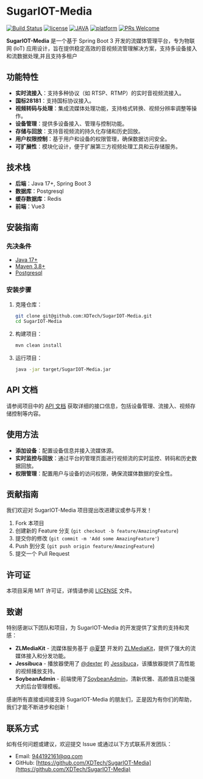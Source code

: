 # SugarIOT-Media
[![Build Status](https://travis-ci.org/xia-chu/ZLMediaKit.svg?branch=master)](https://travis-ci.org/xia-chu/ZLMediaKit)
[![license](http://img.shields.io/badge/license-MIT-green.svg)](https://github.com/xia-chu/ZLMediaKit/blob/master/LICENSE)
[![JAVA](https://img.shields.io/badge/language-java-red.svg)](https://en.cppreference.com/)
[![platform](https://img.shields.io/badge/platform-linux%20|%20macos%20|%20windows-blue.svg)](https://github.com/xia-chu/ZLMediaKit)
[![PRs Welcome](https://img.shields.io/badge/PRs-welcome-yellow.svg)](https://github.com/xia-chu/ZLMediaKit/pulls)

**SugarIOT-Media** 是一个基于 Spring Boot 3 开发的流媒体管理平台，专为物联网 (IoT) 应用设计，旨在提供稳定高效的音视频流管理解决方案，支持多设备接入和流数据处理,并且支持多租户

## 功能特性

- **实时流接入**：支持多种协议（如 RTSP、RTMP）的实时音视频流接入。
- **国标28181**：支持国标协议接入。
- **视频转码与处理**：集成流媒体处理功能，支持格式转换、视频分辨率调整等操作。
- **设备管理**：提供多设备接入、管理与控制功能。
- **存储与回放**：支持音视频流的持久化存储和历史回放。
- **用户权限控制**：基于用户和设备的权限管理，确保数据访问安全。
- **可扩展性**：模块化设计，便于扩展第三方视频处理工具和云存储服务。



## 技术栈

- **后端**：Java 17+, Spring Boot 3
- **数据库**：Postgresql 
- **缓存数据库**：Redis
- **前端**：Vue3


## 安装指南

### 先决条件

- [Java 17+](https://www.oracle.com/java/technologies/javase/jdk17-archive-downloads.html)
- [Maven 3.8+](https://maven.apache.org/)
- [Postgresql](https://www.mongodb.com/)

### 安装步骤

1. 克隆仓库：

    ```bash
    git clone git@github.com:XDTech/SugarIOT-Media.git
    cd SugarIOT-Media
    ```



3. 构建项目：

    ```bash
    mvn clean install
    ```

4. 运行项目：

    ```bash
    java -jar target/SugarIOT-Media.jar
    ```



## API 文档

请参阅项目中的 [API 文档](docs/API.md) 获取详细的接口信息，包括设备管理、流接入、视频存储控制等内容。

## 使用方法

- **添加设备**：配置设备信息并接入流媒体源。
- **实时监控与回放**：通过平台的管理页面进行视频流的实时监控、转码和历史数据回放。
- **权限管理**：配置用户与设备的访问权限，确保流媒体数据的安全性。

## 贡献指南

我们欢迎对 SugarIOT-Media 项目提出改进建议或参与开发！

1. Fork 本项目
2. 创建新的 Feature 分支 (`git checkout -b feature/AmazingFeature`)
3. 提交你的修改 (`git commit -m 'Add some AmazingFeature'`)
4. Push 到分支 (`git push origin feature/AmazingFeature`)
5. 提交一个 Pull Request

## 许可证

本项目采用 MIT 许可证，详情请参阅 [LICENSE](LICENSE) 文件。

## 致谢

特别感谢以下团队和项目，为 SugarIOT-Media 的开发提供了宝贵的支持和灵感：

- **ZLMediaKit** - 流媒体服务基于 [@夏楚](https://github.com/xia-chu) 开发的 [ZLMediaKit](https://github.com/ZLMediaKit/ZLMediaKit)，提供了强大的流媒体接入和分发功能。
- **Jessibuca** - 播放器使用了 [@dexter](https://github.com/langhuihui) 的 [Jessibuca](https://github.com/langhuihui/jessibuca/tree/v3)，该播放器提供了高性能的视频播放支持。
- **SoybeanAdmin** - 前端使用了[SoybeanAdmin](https://github.com/soybeanjs/soybean-admin)，清新优雅、高颜值且功能强大的后台管理模板。

感谢所有直接或间接支持 SugarIOT-Media 的朋友们，正是因为有你们的帮助，我们才能不断进步和创新！



## 联系方式

如有任何问题或建议，欢迎提交 Issue 或通过以下方式联系开发团队：

- Email: 944192161@qq.com
- GitHub: [https://github.com/XDTech/SugarIOT-Media](https://github.com/XDTech/SugarIOT-Media)
